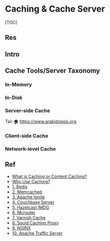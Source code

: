 # Caching & Cache Server

[TOC]



## Res


## Intro



## Cache Tools/Server Taxonomy
### In-Memory


### In-Disk


### Server-side Cache
Tair 
🏠 https://www.arabidopsis.org


### Client-side Cache


### Network-level Cache



## Ref
[10 Top Open Source Caching Tools for Linux in 2023]: https://www.tecmint.com/open-source-caching-tools-for-linux/
- [What is Caching or Content Caching?](https://www.tecmint.com/open-source-caching-tools-for-linux/#What_is_Caching_or_Content_Caching "What is Caching or Content Caching?")
- [Why Use Caching?](https://www.tecmint.com/open-source-caching-tools-for-linux/#Why_Use_Caching "Why Use Caching?")
- [1. Redis](https://www.tecmint.com/open-source-caching-tools-for-linux/#1_Redis "1. Redis")
- [2. Memcached](https://www.tecmint.com/open-source-caching-tools-for-linux/#2_Memcached "2. Memcached")
- [3. Apache Ignite](https://www.tecmint.com/open-source-caching-tools-for-linux/#3_Apache_Ignite "3. Apache Ignite")
- [4. Couchbase Server](https://www.tecmint.com/open-source-caching-tools-for-linux/#4_Couchbase_Server "4. Couchbase Server")
- [5. Hazelcast IMDG](https://www.tecmint.com/open-source-caching-tools-for-linux/#5_Hazelcast_IMDG "5. Hazelcast IMDG")
- [6. Mcrouter](https://www.tecmint.com/open-source-caching-tools-for-linux/#6_Mcrouter "6. Mcrouter")
- [7. Varnish Cache](https://www.tecmint.com/open-source-caching-tools-for-linux/#7_Varnish_Cache "7. Varnish Cache")
- [8. Squid Caching Proxy](https://www.tecmint.com/open-source-caching-tools-for-linux/#8_Squid_Caching_Proxy "8. Squid Caching Proxy")
- [9. NGINX](https://www.tecmint.com/open-source-caching-tools-for-linux/#9_NGINX "9. NGINX")
- [10. Apache Traffic Server](https://www.tecmint.com/open-source-caching-tools-for-linux/#10_Apache_Traffic_Server "10. Apache Traffic Server")

[阿里云块存储、对象存储（OSS）、文件存储（NAS）的区别？]: https://blog.51cto.com/YangPC/5483277


